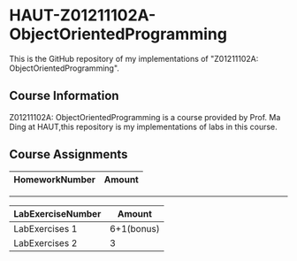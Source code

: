 # HAUT-Z01211102A-ObjectOrientedProgramming

This is the GitHub repository of my implementations of "Z01211102A: ObjectOrientedProgramming".

## Course Information

Z01211102A: ObjectOrientedProgramming is a course provided by Prof. Ma Ding at HAUT,this repository is my implementations of labs in this course.

## Course Assignments

|HomeworkNumber|Amount|
|---|---|

---

|LabExerciseNumber|Amount|
|---|---|
|LabExercises 1|6+1(bonus)|
|LabExercises 2|3|
